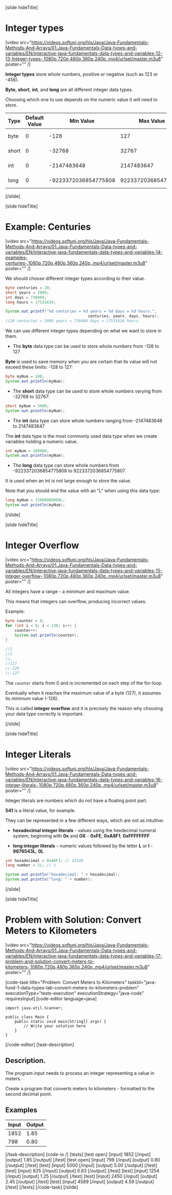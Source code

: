 [slide hideTitle]
# Integer types

[video src="https://videos.softuni.org/hls/Java/Java-Fundamentals-Methods-And-Arrays/01.Java-Fundamentals-Data-types-and-variables/EN/interactive-java-fundamentals-data-types-and-variables-12-13-Integer-types-,1080p,720p,480p,360p,240p,.mp4/urlset/master.m3u8" poster="" /]

**Integer types** store whole numbers, positive or negative (such as 123 or -456).

**Byte**, **short**, **int**, and **long** are all different integer data types. 

Choosing which one to use depends on the numeric value it will need to store.

|Type| Default Value | Min Value | Max Value| Size |
|-----|------|-----|------|-----|
| byte | 0 | -128 | 127 | 8 bit |
| short | 0 | -32768 | 32767 | 16 bit |
| int | 0 | -2147483648 | 2147483647 | 32 bit |
| long | 0 | -9223372036854775808 | 9223372036854775807 | 64 bit |

[/slide]

[slide hideTitle]
# Example: Centuries

[video src="https://videos.softuni.org/hls/Java/Java-Fundamentals-Methods-And-Arrays/01.Java-Fundamentals-Data-types-and-variables/EN/interactive-java-fundamentals-data-types-and-variables-14-examples-centuries-,1080p,720p,480p,360p,240p,.mp4/urlset/master.m3u8" poster="" /]

We should choose different integer types according to their value.

```java live
byte centuries = 20; 
short years = 2000; 
int days = 730484;
long hours = 17531616; 

System.out.printf("%d centuries = %d years = %d days = %d hours.", 
                                    centuries, years, days, hours);
//20 centuries = 2000 years = 730484 days = 17531616 hours.
```

We can use different integer types depending on what we want to store in them. 

- The **byte** data type can be used to store whole numbers from -128 to 127

**Byte** is used to save memory when you are certain that its value will not exceed these limits: -128 to 127:

```java live
byte myNum = 100;
System.out.println(myNum);
```

- The **short** data type can be used to store whole numbers varying from -32768 to 32767:

```java live
short myNum = 5000;
System.out.println(myNum);
```

- The **int** data type can store whole numbers ranging from -2147483648 to 2147483647

The **int** data type is the most commonly used data type when we create variables holding a numeric value.

```java live
int myNum = 100000;
System.out.println(myNum);
```

- The **long** data type can store whole numbers from -9223372036854775808  to 9223372036854775807

It is used when an int is not large enough to store the value.

Note that you should end the value with an "L" when using this data type:

```java live
long myNum = 15000000000L;
System.out.println(myNum);
```
[/slide]

[slide hideTitle]
# Integer Overflow

[video src="https://videos.softuni.org/hls/Java/Java-Fundamentals-Methods-And-Arrays/01.Java-Fundamentals-Data-types-and-variables/EN/interactive-java-fundamentals-data-types-and-variables-15-Integer-overflow-,1080p,720p,480p,360p,240p,.mp4/urlset/master.m3u8" poster="" /]

All integers have a range - a minimum and maximum value. 

This means that integers can overflow, producing incorrect values. 

Example:

```java
byte counter = 0;
for (int i = 0; i < 130; i++) {
    counter++;
    System.out.println(counter);
}

//1
//2
//…
//127
//-128
//-127
```

The `counter` starts from 0 and is incremented on each step of the for-loop. 

Eventually when it reaches the maximum value of a byte (127), it assumes its minimum value (-128). 

This is called **integer overflow** and it is precisely the reason why choosing your data type correctly is important. 

[/slide]

[slide hideTitle]
# Integer Literals

[video src="https://videos.softuni.org/hls/Java/Java-Fundamentals-Methods-And-Arrays/01.Java-Fundamentals-Data-types-and-variables/EN/interactive-java-fundamentals-data-types-and-variables-16-integer-literals-,1080p,720p,480p,360p,240p,.mp4/urlset/master.m3u8" poster="" /]

Integer literals are numbers which do not have a floating point part. 

**541** is a literal value, for example.

They can be represented in a few different ways, which are not as intuitive:

- **hexadecimal integer literals** - values using the hexdecimal numeral system; beginning with **0x** and **OX** - **0xFE**, **0xA8F1**, **0xFFFFFFFF**

- **long integer literals** - numeric values followed by the letter **L** or **l** - **9876543L**, **0L**

```java live
int hexadecimal = 0xA8F1; // 43249
long number = 1L; // 1

System.out.println("hexadecimal: " + hexadecimal);
System.out.println("long: " + number);
```

[/slide]


[slide hideTitle]
# Problem with Solution: Convert Meters to Kilometers

[video src="https://videos.softuni.org/hls/Java/Java-Fundamentals-Methods-And-Arrays/01.Java-Fundamentals-Data-types-and-variables/EN/interactive-java-fundamentals-data-types-and-variables-17-problem-and-solution-convert-meters-to-kilometers-,1080p,720p,480p,360p,240p,.mp4/urlset/master.m3u8" poster="" /]

[code-task title="Problem: Convert Meters to Kilometers" taskId="java-fund-1-data-types-lab-convert-meters-to-kilometers-problem" executionType="tests-execution" executionStrategy="java-code" requiresInput]
[code-editor language=java]
```
import java.util.Scanner;

public class Main {
    public static void main(String[] args) {
        // Write your solution here
    }
}
```
[/code-editor]
[task-description]
## Description.

The program input needs to process an integer representing a value in meters.

Create a program that converts meters to kilometers - formatted to the second decimal point.

## Examples
|**Input**|**Output**|
|-----|------|
| 1852 | 1.85 |
| 798 | 0.80 |


[/task-description]
[code-io /]
[tests]
[test open]
[input]
1852
[/input]
[output]
1.85
[/output]
[/test]
[test open]
[input]
798
[/input]
[output]
0.80
[/output]
[/test]
[test]
[input]
5000
[/input]
[output]
5.00
[/output]
[/test]
[test]
[input]
825
[/input]
[output]
0.83
[/output]
[/test]
[test]
[input]
1254
[/input]
[output]
1.25
[/output]
[/test]
[test]
[input]
2450
[/input]
[output]
2.45
[/output]
[/test]
[test]
[input]
4589
[/input]
[output]
4.59
[/output]
[/test]
[/tests]
[/code-task]
[/slide]
